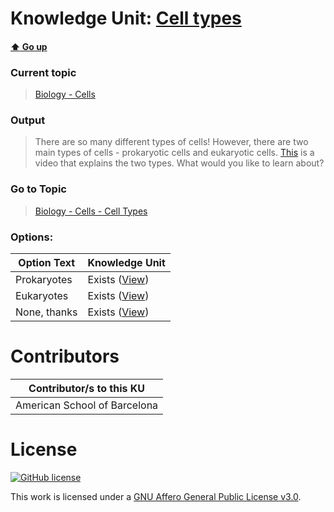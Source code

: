 # Knowledge Unit: [Cell types](../../knowledge_units/biology-cells/cell-types.md)

#### [:arrow_up: Go up](../../topics/biology-cells.md)
### Current topic
> [Biology - Cells](../../topics/biology-cells.md)
### Output
> There are so many different types of cells! However, there are two main types of cells - prokaryotic cells and eukaryotic cells. [This](https://youtube.com/embed/Pxujitlv8wc) is a video that explains the two types. What would you like to learn about?
### Go to Topic
> [Biology - Cells - Cell Types](../../topics/biology-cells-cell-types.md)

### Options: 

| Option Text | Knowledge Unit |
| - | - |  
| Prokaryotes  |  Exists ([View](../../knowledge_units/biology-cells-cell-types/prokaryotes.md))  |  
| Eukaryotes  |  Exists ([View](../../knowledge_units/biology-cells-cell-types/eukaryotes.md))  |  
| None, thanks  |  Exists ([View](../../knowledge_units/biology-cells-cell-types/none-thanks.md))  | 

# Contributors

| Contributor/s to this KU |
| - | 
| American School of Barcelona |

# License
[![GitHub license](https://img.shields.io/github/license/inbrainz/cerebro)](https://github.com/inbrainz/cerebro/blob/master/LICENSE)

This work is licensed under a [GNU Affero General Public License v3.0](https://www.gnu.org/licenses/agpl-3.0.txt).